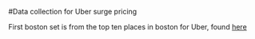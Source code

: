 #Data collection for Uber surge pricing 

First boston set is from the top ten places in boston for Uber, found [here](https://www.boston.com/culture/food/2016/03/07/these-are-the-ten-most-popular-nightlife-spots-in-boston-according-to-uber)
